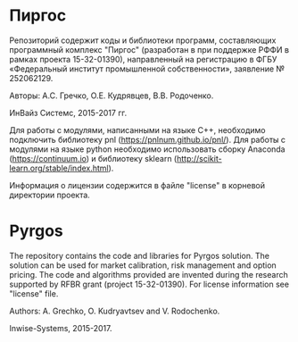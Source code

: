 # Пиргос

Репозиторий содержит коды и библиотеки программ, составляющих программный комплекс "Пиргос" (разработан в при поддержке РФФИ в рамках проекта 15-32-01390), направленный на регистрацию в ФГБУ «Федеральный институт промышленной собственности», заявление № 252062129.

Авторы: А.С. Гречко, О.Е. Кудрявцев, В.В. Родоченко.

ИнВайз Системс, 2015-2017 гг.

Для работы с модулями, написанными на языке C++, необходимо подключить библиотеку pnl (https://pnlnum.github.io/pnl/).
Для работы с модулями на языке python необходимо использовать сборку Anaconda (https://continuum.io) и библиотеку sklearn (http://scikit-learn.org/stable/index.html).

Информация о лицензии содержится в файле "license" в корневой директории проекта.

# Pyrgos

The repository contains the code and libraries for Pyrgos solution. The solution can be used for market calibration, risk management and option pricing. The code and algorithms provided are invented during the research supported by RFBR grant (project 15-32-01390). For license information see "license" file.

Authors: A. Grechko, O. Kudryavtsev and V. Rodochenko.

Inwise-Systems, 2015-2017.


